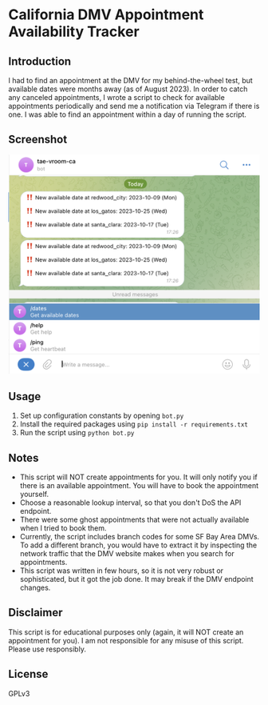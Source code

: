 # California DMV Appointment Availability Tracker
## Introduction
I had to find an appointment at the DMV for my behind-the-wheel test, but available dates were months away (as of August 2023). In order to catch any canceled appointments, I wrote a script to check for available appointments periodically and send me a notification via Telegram if there is one. I was able to find an appointment within a day of running the script.

## Screenshot
![Screenshot of Telegram notification](./docs/screenshots/telegram.png)

## Usage
1. Set up configuration constants by opening `bot.py`
2. Install the required packages using `pip install -r requirements.txt`
3. Run the script using `python bot.py`

## Notes
- This script will NOT create appointments for you. It will only notify you if there is an available appointment. You will have to book the appointment yourself.
- Choose a reasonable lookup interval, so that you don't DoS the API endpoint.
- There were some ghost appointments that were not actually available when I tried to book them.
- Currently, the script includes branch codes for some SF Bay Area DMVs. To add a different branch, you would have to extract it by inspecting the network traffic that the DMV website makes when you search for appointments.
- This script was written in few hours, so it is not very robust or sophisticated, but it got the job done. It may break if the DMV endpoint changes.

## Disclaimer
This script is for educational purposes only (again, it will NOT create an appointment for you). I am not responsible for any misuse of this script. Please use responsibly.

## License
GPLv3
